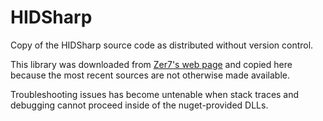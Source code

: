 # HIDSharp
Copy of the HIDSharp source code as distributed without version control.

This library was downloaded from [Zer7's web page](https://www.zer7.com/software/hidsharp) and copied here because the most recent sources are not otherwise made available.

Troubleshooting issues has become untenable when stack traces and debugging cannot proceed inside of the nuget-provided DLLs.
